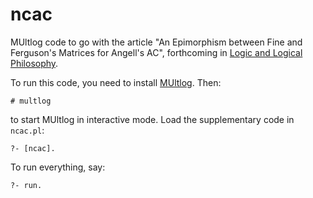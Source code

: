 # ncac

MUltlog code to go with the article "An Epimorphism between Fine and
Ferguson's Matrices for Angell's AC", forthcoming in [Logic and Logical
Philosophy](https://apcz.umk.pl/LLP/index).

To run this code, you need to install
[MUltlog](https://logic.at/multlog). Then:
```
# multlog
```
to start MUltlog in interactive mode. Load the supplementary code in
`ncac.pl`:
```
?- [ncac].
```
To run everything, say:
```
?- run.
```
